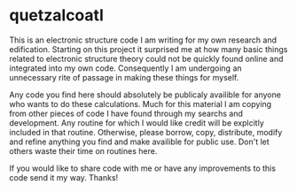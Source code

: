 # quetzalcoatl 

This is an electronic structure code I am writing for my own research and edification.  Starting on this project 
it surprised me at how many basic things related to electronic structure theory could not be quickly found online 
and integrated into my own code.  Consequently I am undergoing an unnecessary rite of passage in making these things 
for myself.

Any code you find here should absolutely be publicaly availible for anyone who wants to do these calculations.  Much
for this material I am copying from other pieces of code I have found through my searchs and development.  Any routine
for which I would like credit will be explcitly included in that routine.  Otherwise, please borrow, copy, distribute, 
modify and refine anything you find and make availible for public use.  Don't let others waste their time on routines here.

If you would like to share code with me or have any improvements to this code send it my way.  Thanks!
